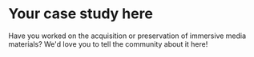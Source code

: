 # Your case study here

Have you worked on the acquisition or preservation of immersive media materials? We'd love you to tell the community about it here!&#x20;
